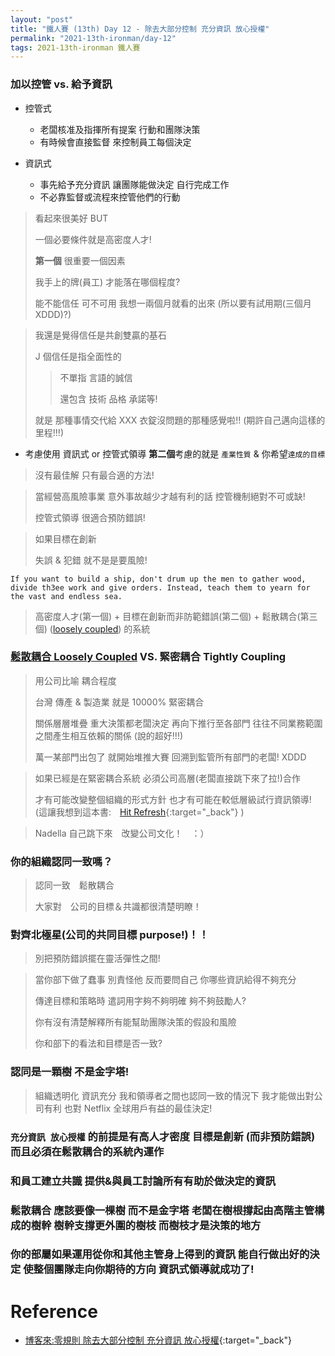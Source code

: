 ```yaml
---
layout: "post"
title: "鐵人賽 (13th) Day 12 - 除去大部分控制 充分資訊 放心授權"
permalink: "2021-13th-ironman/day-12"
tags: 2021-13th-ironman 鐵人賽
---
```


### 加以控管 vs. 給予資訊

- 控管式

  - 老闆核准及指揮所有提案 行動和團隊決策
  - 有時候會直接監督 來控制員工每個決定

- 資訊式
  - 事先給予充分資訊 讓團隊能做決定 自行完成工作
  - 不必靠監督或流程來控管他們的行動

> 看起來很美好 BUT
>
> 一個必要條件就是高密度人才!
>
> **第一個** 很重要一個因素
>
> 我手上的牌(員工) 才能落在哪個程度?
>
> 能不能信任 可不可用 我想一兩個月就看的出來 (所以要有試用期(三個月 XDDD)?)

> 我還是覺得信任是共創雙贏的基石
>
> J 個信任是指全面性的
>
> > 不單指 言語的誠信
> >
> > 還包含 技術 品格 承諾等!
>
> 就是 那種事情交代給 XXX 衣錠沒問題的那種感覺啦!! (期許自己邁向這樣的里程!!!)

- 考慮使用 資訊式 or 控管式領導 **第二個**考慮的就是 `產業性質` & 你希望`達成的目標`

> 沒有最佳解 只有最合適的方法!

> 當經營高風險事業 意外事故越少才越有利的話 控管機制絕對不可或缺!
>
> 控管式領導 很適合預防錯誤!

> 如果目標在創新
>
> 失誤 & 犯錯 就不是是要風險!

`If you want to build a ship, don't drum up the men to gather wood, divide th3ee work and give orders. Instead, teach them to yearn for the vast and endless sea.`

> 高密度人才(第一個) + 目標在創新而非防範錯誤(第二個) + 鬆散耦合(第三個) ([loosely coupled](https://en.wikipedia.org/wiki/Loose_coupling#:~:text=In%20computing%20and%20systems%20design,or%20performance%20of%20another%20component.)) 的系統

### [鬆散耦合 Loosely Coupled](https://en.wikipedia.org/wiki/Loose_coupling#:~:text=In%20computing%20and%20systems%20design,or%20performance%20of%20another%20component.) VS. 緊密耦合 Tightly Coupling

> 用公司比喻 耦合程度
>
> 台灣 傳產 & 製造業 就是 10000% 緊密耦合
>
> 關係層層堆疊 重大決策都老闆決定 再向下推行至各部門 往往不同業務範圍之間產生相互依賴的關係 (說的超好!!!)
>
> 萬一某部門出包了 就開始堆推大賽 回溯到監管所有部門的老闆! XDDD

> 如果已經是在緊密耦合系統 必須公司高層(老闆直接跳下來了拉!)合作
>
> 才有可能改變整個組織的形式方針 也才有可能在較低層級試行資訊領導! (這讓我想到這本書:　[Hit Refresh](https://www.amazon.com/Hit-Refresh-Rediscover-Microsofts-Everyone-ebook/dp/B01HOT5SQA){:target="\_back"} )

> Nadella 自己跳下來　改變公司文化！　：）

### 你的組織認同一致嗎？　

> 認同一致　鬆散耦合
>
> 大家對　公司的目標＆共識都很清楚明瞭！

### 對齊北極星(公司的共同目標 purpose!)！！

> 別把預防錯誤擺在靈活彈性之間!

> 當你部下做了蠢事 別責怪他 反而要問自己 你哪些資訊給得不夠充分
>
> 傳達目標和策略時 遣詞用字夠不夠明確 夠不夠鼓勵人?
>
> 你有沒有清楚解釋所有能幫助團隊決策的假設和風險
>
> 你和部下的看法和目標是否一致?

### 認同是一顆樹 不是金字塔!

> 組織透明化 資訊充分 我和領導者之間也認同一致的情況下 我才能做出對公司有利 也對 Netflix 全球用戶有益的最佳決定!

### `充分資訊 放心授權` 的前提是有高人才密度 目標是創新 (而非預防錯誤) 而且必須在鬆散耦合的系統內運作

### 和員工建立共識 提供&與員工討論所有有助於做決定的資訊

### 鬆散耦合 應該要像一棵樹 而不是金字塔 老闆在樹根撐起由高階主管構成的樹幹 樹幹支撐更外圍的樹枝 而樹枝才是決策的地方

### 你的部屬如果運用從你和其他主管身上得到的資訊 能自行做出好的決定 使整個團隊走向你期待的方向 資訊式領導就成功了!

# Reference

- [博客來:零規則 除去大部分控制 充分資訊 放心授權](https://www.books.com.tw/products/0010873975?sloc=main){:target="\_back"}

